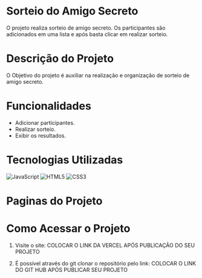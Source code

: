 # Sorteio do Amigo Secreto

O projeto realiza  sorteio de amigo secreto. Os participantes são adicionados em uma lista e após basta clicar em realizar sorteio.

# Descrição do Projeto

O Objetivo do projeto é auxiliar na realização e organização de sorteio de amigo secreto.

# Funcionalidades

- Adicionar participantes.
- Realizar sorteio.
- Exibir os resultados.

# Tecnologias Utilizadas

![JavaScript](https://img.shields.io/badge/javascript-%23323330.svg?style=for-the-badge&logo=javascript&logoColor=%23F7DF1E)
![HTML5](https://img.shields.io/badge/html5-%23E34F26.svg?style=for-the-badge&logo=html5&logoColor=white) ![CSS3](https://img.shields.io/badge/css3-%231572B6.svg?style=for-the-badge&logo=css3&logoColor=white)

# Paginas do Projeto



# Como Acessar o Projeto

1. Visite o site: COLOCAR O LINK DA VERCEL APÓS PUBLICAÇÃO DO SEU PROJETO

2. É possível através do git clonar o repositório pelo link: COLOCAR O LINK DO GIT HUB APÓS PUBLICAR SEU PROJETO
